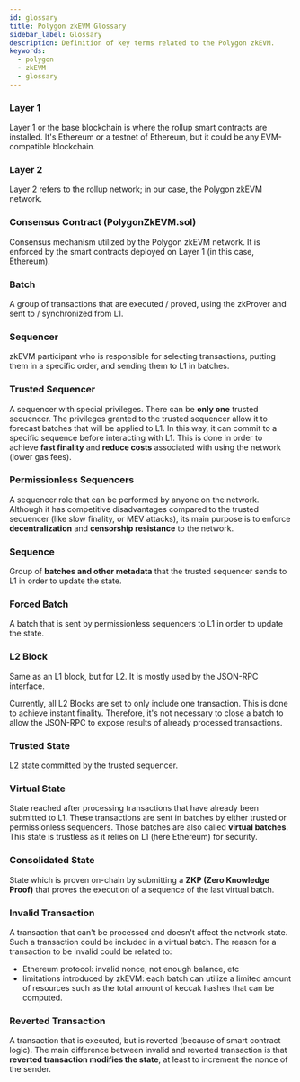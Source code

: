 ```yaml
---
id: glossary
title: Polygon zkEVM Glossary
sidebar_label: Glossary
description: Definition of key terms related to the Polygon zkEVM.
keywords:
  - polygon
  - zkEVM
  - glossary
---
```


### Layer 1

Layer 1 or the base blockchain is where the rollup smart contracts are installed. It's Ethereum or a testnet of Ethereum, but it could be any EVM-compatible blockchain.

### Layer 2

Layer 2 refers to the rollup network; in our case,  the Polygon zkEVM network.

### Consensus Contract (PolygonZkEVM.sol)

Consensus mechanism utilized by the Polygon zkEVM network. It is enforced by the smart contracts deployed on Layer 1 (in this case, Ethereum).

### Batch

A group of transactions that are executed / proved, using the zkProver and sent to / synchronized from L1.

### Sequencer

zkEVM participant who is responsible for selecting transactions, putting them in a specific order, and sending them to L1 in batches.

### Trusted Sequencer

A sequencer with special privileges. There can be **only one** trusted sequencer. The privileges granted to the trusted sequencer allow it to forecast batches that will be applied to L1. In this way, it can commit to a specific sequence before interacting with L1. This is done in order to achieve **fast finality** and **reduce costs** associated with using the network (lower gas fees).

### Permissionless Sequencers

A sequencer role that can be performed by anyone on the network. Although it has competitive disadvantages compared to the trusted sequencer (like slow finality, or MEV attacks), its main purpose is to enforce **decentralization** and **censorship resistance** to the network.

### Sequence

Group of **batches and other metadata** that the trusted sequencer sends to L1 in order to update the state.

### Forced Batch

A batch that is sent by permissionless sequencers to L1 in order to update the state.

### L2 Block

Same as an L1 block, but for L2. It is mostly used by the JSON-RPC interface.

Currently, all L2 Blocks are set to only include one transaction. This is done to achieve instant finality. Therefore, it's not necessary to close a batch to allow the JSON-RPC to expose results of already processed transactions.

### Trusted State

L2 state committed by the trusted sequencer.

### Virtual State

State reached after processing transactions that have already been submitted to L1. These transactions are sent in batches by either trusted or permissionless sequencers. Those batches are also called **virtual batches**. This state is trustless as it relies on L1 (here Ethereum) for security.

### Consolidated State

State which is proven on-chain by submitting a **ZKP (Zero Knowledge Proof)** that proves the execution of a sequence of the last virtual batch.

### Invalid Transaction

A transaction that can't be processed and doesn't affect the network state. Such a transaction could be included in a virtual batch. The reason for a transaction to be invalid could be related to:
- Ethereum protocol: invalid nonce, not enough balance, etc
- limitations introduced by zkEVM: each batch can utilize a limited amount of resources such as the total amount of keccak hashes that can be computed.

### Reverted Transaction

A transaction that is executed, but is reverted (because of smart contract logic). The main difference between invalid and reverted transaction is that **reverted transaction modifies the state**, at least to increment the nonce of the sender.
